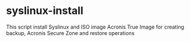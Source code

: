 # syslinux-install
This script install Syslinux and ISO image Acronis True Image for creating backup, Acronis Secure Zone and restore operations
